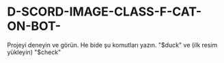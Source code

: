 # D-SCORD-IMAGE-CLASS-F-CAT-ON-BOT-
Projeyi deneyin ve görün. He bide şu komutları yazın. "$duck" ve (ilk resim yükleyin) "$check"
